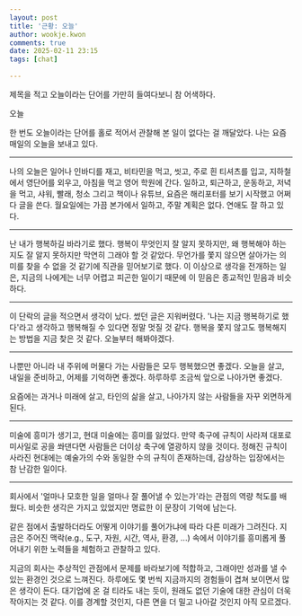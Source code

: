 ```yaml
---  
layout: post  
title: '근황: 오늘'  
author: wookje.kwon  
comments: true  
date: 2025-02-11 23:15  
tags: [chat]  
  
---  
```


제목을 적고 오늘이라는 단어를 가만히 들여다보니 참 어색하다.  

오늘  

한 번도 오늘이라는 단어를 홀로 적어서 관찰해 본 일이 없다는 걸 깨달았다. 나는 요즘 매일의 오늘을 보내고 있다.  

---

나의 오늘은 일어나 인바디를 재고, 비타민을 먹고, 씻고, 주로 흰 티셔츠를 입고, 지하철에서 영단어를 외우고, 아침을 먹고 영어 학원에 간다. 일하고, 퇴근하고, 운동하고, 저녁을 먹고, 샤워, 빨래, 청소 그리고 책이나 유튜브, 요즘은 해리포터를 보기 시작했고 어쩌다 글을 쓴다. 월요일에는 가끔 본가에서 일하고, 주말 계획은 없다. 연애도 잘 하고 있다.  

---

난 내가 행복하길 바라기로 했다. 행복이 무엇인지 잘 알지 못하지만, 왜 행복해야 하는지도 잘 알지 못하지만 막연히 그래야 할 것 같았다. 무언가를 쫓지 않으면 살아가는 의미를 찾을 수 없을 것 같기에 직관을 믿어보기로 했다. 이 이상으로 생각을 전개하는 일은, 지금의 나에게는 너무 어렵고 피곤한 일이기 때문에 이 믿음은 종교적인 믿음과 비슷하다.  

---

이 단락의 글을 적으면서 생각이 났다. 썼던 글은 지워버렸다. '나는 지금 행복하기로 했다'라고 생각하고 행복해질 수 있다면 정말 멋질 것 같다. 행복을 쫓지 않고도 행복해지는 방법을 지금 찾은 것 같다. 오늘부터 해봐야겠다.  

---

나뿐만 아니라 내 주위에 머물다 가는 사람들은 모두 행복했으면 좋겠다. 오늘을 살고, 내일을 준비하고, 어제를 기억하면 좋겠다. 하루하루 조금씩 앞으로 나아가면 좋겠다.  

요즘에는 과거나 미래에 살고, 타인의 삶을 살고, 나아가지 않는 사람들을 자꾸 외면하게 된다.  

---

미술에 흥미가 생기고, 현대 미술에는 흥미를 잃었다. 만약 축구에 규칙이 사라져 대포로 미사일로 공을 쏴댄다면 사람들은 더이상 축구에 열광하지 않을 것이다. 정해진 규칙이 사라진 현대에는 예술가의 수와 동일한 수의 규칙이 존재하는데, 감상하는 입장에서는 참 난감한 일이다.  

---

회사에서 '얼마나 모호한 일을 얼마나 잘 풀어낼 수 있는가'라는 관점의 역량 척도를 배웠다. 비슷한 생각은 가지고 있었지만 명료한 이 문장이 기억에 남는다.  

같은 점에서 출발하더라도 어떻게 이야기를 풀어가냐에 따라 다른 미래가 그려진다. 지금은 주어진 맥락(e.g., 도구, 자원, 시간, 역사, 환경, ...) 속에서 이야기를 흥미롭게 풀어내기 위한 노력들을 체험하고 관찰하고 있다.  

지금의 회사는 추상적인 관점에서 문제를 바라보기에 적합하고, 그래야만 성과를 낼 수 있는 환경인 것으로 느껴진다. 하루에도 몇 번씩 지금까지의 경험들이 겹쳐 보이면서 많은 생각이 든다. 대기업에 온 걸 티라도 내는 듯이, 원래도 없던 기술에 대한 관심이 더욱 작아지는 것 같다. 이를 경계할 것인지, 다른 면을 더 밀고 나아갈 것인지 아직 모르겠다.  
